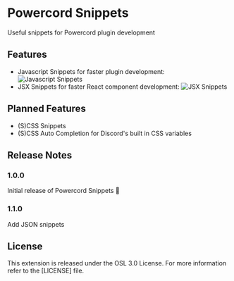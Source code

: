 # Powercord Snippets
Useful snippets for Powercord plugin development

## Features
- Javascript Snippets for faster plugin development:
![Javascript Snippets](https://i.imgur.com/koQVpLj.gif)
- JSX Snippets for faster React component development:
![JSX Snippets](https://i.imgur.com/QHXylBU.gif)

## Planned Features
- (S)CSS Snippets
- (S)CSS Auto Completion for Discord's built in CSS variables

## Release Notes
### 1.0.0

Initial release of Powercord Snippets 🎉

### 1.1.0

Add JSON snippets

## License
This extension is released under the OSL 3.0 License. For more information refer to the [LICENSE] file.